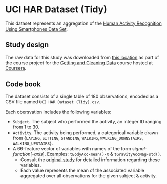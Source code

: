 # UCI HAR Dataset (Tidy)

This dataset represents an aggregation of the [Human Activity Recognition Using Smartphones Data Set](http://archive.ics.uci.edu/ml/datasets/Human+Activity+Recognition+Using+Smartphones).

## Study design

The raw data for this study was downloaded from [this location](https://d396qusza40orc.cloudfront.net/getdata%2Fprojectfiles%2FUCI%20HAR%20Dataset.zip) as part of the course project for the [Getting and Cleaning Data](https://www.coursera.org/course/getdata) course hosted at [Coursera](http://www.coursera.org).

## Code book

The dataset consists of a single table of 180 observations, encoded as a CSV file named `UCI HAR Dataset (Tidy).csv`.

Each obersvation includes the following variables:

- `Subject`.  The subject who performed the activity, an integer ID ranging from 1 to 30.
- `Activity`.  The activity being performed, a categorical variable drawn from {`LAYING`, `SITTING`, `STANDING`, `WALKING`, `WALKING_DOWNSTAIRS`, `WALKING_UPSTAIRS`}.
- A 66-feature vector of variables with names of the form *signal*-*function*[-*axis*].  Examples: `tBodyAcc-mean()-X` & `tGravityAccMag-std()`.
   - Consult the [original study](http://archive.ics.uci.edu/ml/datasets/Human+Activity+Recognition+Using+Smartphones) for detailed information regarding these variables.
   - Each value represents the mean of the associated variable aggregated over all observations for the given subject & activity.
